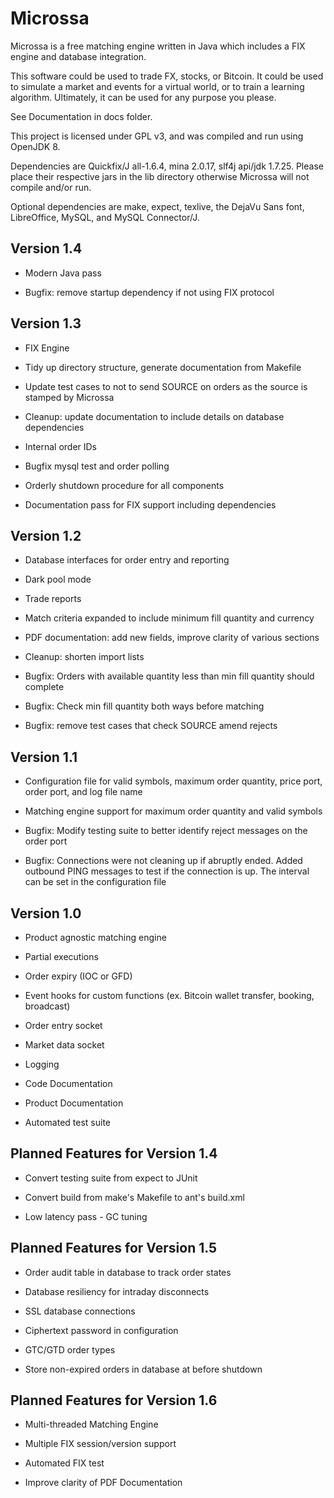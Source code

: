 # Microssa
Microssa is a free matching engine written in Java which includes a FIX engine and database integration.

This software could be used to trade FX, stocks, or Bitcoin.  It could be used to simulate a market and events for a virtual world, or to train a learning algorithm.  Ultimately, it can be used for any purpose you please.

See Documentation in docs folder.

This project is licensed under GPL v3, and was compiled and run using OpenJDK 8.

Dependencies are Quickfix/J all-1.6.4, mina 2.0.17, slf4j api/jdk 1.7.25. Please place their respective jars in the lib directory otherwise Microssa will not compile and/or run.

Optional dependencies are make, expect, texlive, the DejaVu Sans font, LibreOffice, MySQL, and MySQL Connector/J.


Version 1.4
----

* Modern Java pass

* Bugfix: remove startup dependency if not using FIX protocol


Version 1.3
----

* FIX Engine

* Tidy up directory structure, generate documentation from Makefile

* Update test cases to not to send SOURCE on orders as the source is stamped by Microssa

* Cleanup: update documentation to include details on database dependencies

* Internal order IDs

* Bugfix mysql test and order polling

* Orderly shutdown procedure for all components

* Documentation pass for FIX support including dependencies


Version 1.2
----

* Database interfaces for order entry and reporting

* Dark pool mode

* Trade reports

* Match criteria expanded to include minimum fill quantity and currency

* PDF documentation: add new fields, improve clarity of various sections

* Cleanup: shorten import lists

* Bugfix: Orders with available quantity less than min fill quantity should complete

* Bugfix: Check min fill quantity both ways before matching

* Bugfix: remove test cases that check SOURCE amend rejects


Version 1.1
----

* Configuration file for valid symbols, maximum order quantity, price port, order port, and log file name

* Matching engine support for maximum order quantity and valid symbols

* Bugfix: Modify testing suite to better identify reject messages on the order port

* Bugfix: Connections were not cleaning up if abruptly ended.  Added outbound PING messages to test if the connection is up.  The interval can be set in the configuration file


Version 1.0
----

* Product agnostic matching engine

* Partial executions

* Order expiry (IOC or GFD)

* Event hooks for custom functions (ex. Bitcoin wallet transfer, booking, broadcast)

* Order entry socket

* Market data socket

* Logging

* Code Documentation

* Product Documentation

* Automated test suite


Planned Features for Version 1.4
----

* Convert testing suite from expect to JUnit

* Convert build from make's Makefile to ant's build.xml

* Low latency pass - GC tuning


Planned Features for Version 1.5
----

* Order audit table in database to track order states

* Database resiliency for intraday disconnects

* SSL database connections

* Ciphertext password in configuration

* GTC/GTD order types

* Store non-expired orders in database at before shutdown


Planned Features for Version 1.6
----

* Multi-threaded Matching Engine

* Multiple FIX session/version support

* Automated FIX test

* Improve clarity of PDF Documentation
